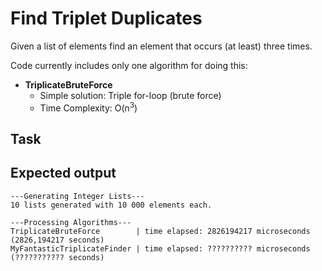 # Find Triplet Duplicates
Given a list of elements find an element that occurs (at least) three times.

Code currently includes only one algorithm for doing this:
* **TriplicateBruteForce**
  * Simple solution: Triple for-loop (brute force)
  * Time Complexity: O(n<sup>3</sup>)

## Task
  
## Expected output
```
---Generating Integer Lists---
10 lists generated with 10 000 elements each.

---Processing Algorithms---
TriplicateBruteForce        | time elapsed: 2826194217 microseconds (2826,194217 seconds)
MyFantasticTriplicateFinder | time elapsed: ?????????? microseconds (??????????? seconds)
```
